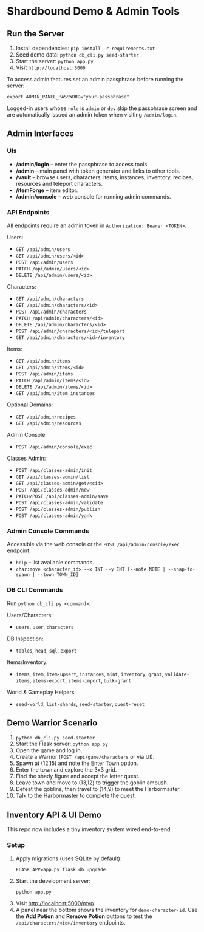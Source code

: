 # Shardbound Demo & Admin Tools

## Run the Server

1. Install dependencies: `pip install -r requirements.txt`
2. Seed demo data: `python db_cli.py seed-starter`
3. Start the server: `python app.py`
4. Visit `http://localhost:5000`

To access admin features set an admin passphrase before running the server:
```
export ADMIN_PANEL_PASSWORD="your-passphrase"
```

Logged-in users whose `role` is `admin` or `dev` skip the passphrase screen and
are automatically issued an admin token when visiting `/admin/login`.

## Admin Interfaces

### UIs
- **/admin/login** – enter the passphrase to access tools.
- **/admin** – main panel with token generator and links to other tools.
- **/vault** – browse users, characters, items, instances, inventory, recipes, resources and teleport characters.
- **/itemForge** – item editor.
- **/admin/console** – web console for running admin commands.

### API Endpoints
All endpoints require an admin token in `Authorization: Bearer <TOKEN>`.

Users:
- `GET /api/admin/users`
- `GET /api/admin/users/<id>`
- `POST /api/admin/users`
- `PATCH /api/admin/users/<id>`
- `DELETE /api/admin/users/<id>`

Characters:
- `GET /api/admin/characters`
- `GET /api/admin/characters/<id>`
- `POST /api/admin/characters`
- `PATCH /api/admin/characters/<id>`
- `DELETE /api/admin/characters/<id>`
- `POST /api/admin/characters/<id>/teleport`
- `GET /api/admin/characters/<id>/inventory`

Items:
- `GET /api/admin/items`
- `GET /api/admin/items/<id>`
- `POST /api/admin/items`
- `PATCH /api/admin/items/<id>`
- `DELETE /api/admin/items/<id>`
- `GET /api/admin/item_instances`

Optional Domains:
- `GET /api/admin/recipes`
- `GET /api/admin/resources`

Admin Console:
- `POST /api/admin/console/exec`

Classes Admin:
- `POST /api/classes-admin/init`
- `GET /api/classes-admin/list`
- `GET /api/classes-admin/get/<cid>`
- `POST /api/classes-admin/new`
- `PATCH/POST /api/classes-admin/save`
- `POST /api/classes-admin/validate`
- `POST /api/classes-admin/publish`
- `POST /api/classes-admin/yank`

### Admin Console Commands
Accessible via the web console or the `POST /api/admin/console/exec` endpoint.

- `help` – list available commands.
- `char:move <character_id> --x INT --y INT [--note NOTE | --snap-to-spawn | --town TOWN_ID]`

### DB CLI Commands
Run `python db_cli.py <command>`.

Users/Characters:
- `users`, `user`, `characters`

DB Inspection:
- `tables`, `head`, `sql`, `export`

Items/Inventory:
- `items`, `item`, `item-upsert`, `instances`, `mint`, `inventory`, `grant`,
  `validate-items`, `items-export`, `items-import`, `bulk-grant`

World & Gameplay Helpers:
- `seed-world`, `list-shards`, `seed-starter`, `quest-reset`

## Demo Warrior Scenario
1. `python db_cli.py seed-starter`
2. Start the Flask server: `python app.py`
3. Open the game and log in.
4. Create a Warrior (`POST /api/game/characters` or via UI).
5. Spawn at (12,15) and note the Enter Town option.
6. Enter the town and explore the 3x3 grid.
7. Find the shady figure and accept the letter quest.
8. Leave town and move to (13,12) to trigger the goblin ambush.
9. Defeat the goblins, then travel to (14,9) to meet the Harbormaster.
10. Talk to the Harbormaster to complete the quest.

## Inventory API & UI Demo

This repo now includes a tiny inventory system wired end-to-end.

### Setup
1. Apply migrations (uses SQLite by default):
   ```
   FLASK_APP=app.py flask db upgrade
   ```
2. Start the development server:
   ```
   python app.py
   ```
3. Visit [http://localhost:5000/mvp](http://localhost:5000/mvp).
4. A panel near the bottom shows the inventory for `demo-character-id`.
   Use the **Add Potion** and **Remove Potion** buttons to test the
   `/api/characters/<id>/inventory` endpoints.

